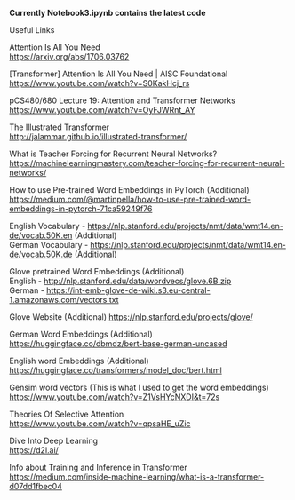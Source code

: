 **Currently Notebook3.ipynb contains the latest code**  

  
Useful Links  
 
Attention Is All You Need  
https://arxiv.org/abs/1706.03762  


[Transformer] Attention Is All You Need | AISC Foundational  
https://www.youtube.com/watch?v=S0KakHcj_rs  
  
  
  
pCS480/680 Lecture 19: Attention and Transformer Networks  
https://www.youtube.com/watch?v=OyFJWRnt_AY  
  
  
  
The Illustrated Transformer  
http://jalammar.github.io/illustrated-transformer/  
  
  
  
What is Teacher Forcing for Recurrent Neural Networks?  
https://machinelearningmastery.com/teacher-forcing-for-recurrent-neural-networks/  
  
  
  
How to use Pre-trained Word Embeddings in PyTorch (Additional)  
https://medium.com/@martinpella/how-to-use-pre-trained-word-embeddings-in-pytorch-71ca59249f76  
  
  

English Vocabulary - https://nlp.stanford.edu/projects/nmt/data/wmt14.en-de/vocab.50K.en (Additional)    
German Vocabulary  - https://nlp.stanford.edu/projects/nmt/data/wmt14.en-de/vocab.50K.de (Additional)  
  
  
Glove pretrained Word Embeddings (Additional)  
English - http://nlp.stanford.edu/data/wordvecs/glove.6B.zip  
German - https://int-emb-glove-de-wiki.s3.eu-central-1.amazonaws.com/vectors.txt  
 
  

Glove Website (Additional)
https://nlp.stanford.edu/projects/glove/  
  
 
German Word Embeddings (Additional)  
https://huggingface.co/dbmdz/bert-base-german-uncased  
  
  
English word Embeddings  (Additional)  
https://huggingface.co/transformers/model_doc/bert.html  
  
Gensim word vectors  (This is what I used to get the word embeddings)  
https://www.youtube.com/watch?v=Z1VsHYcNXDI&t=72s  
  
Theories Of Selective Attention  
https://www.youtube.com/watch?v=qpsaHE_uZic  
  
Dive Into Deep Learning  
https://d2l.ai/  

Info about Training and Inference in Transformer  
https://medium.com/inside-machine-learning/what-is-a-transformer-d07dd1fbec04
  
  

